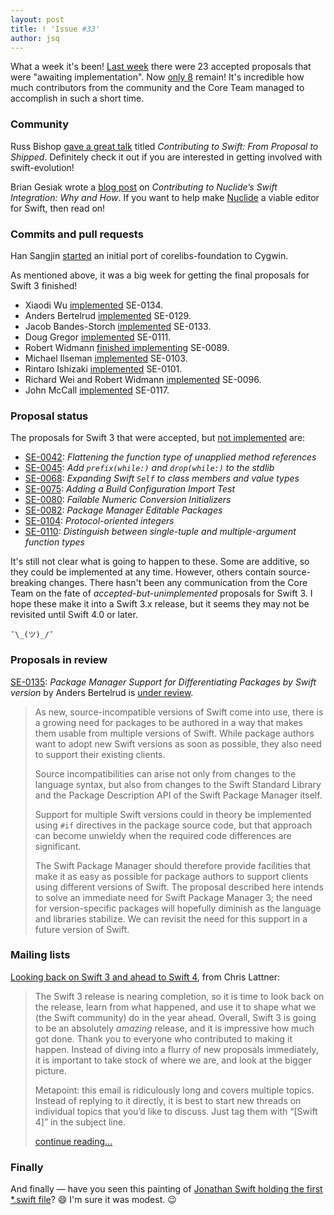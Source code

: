 ```yaml
---
layout: post
title: ! 'Issue #33'
author: jsq
---
```


What a week it's been! [Last week](/issue-32/) there were 23 accepted proposals that were "awaiting implementation". Now [only 8](http://apple.github.io/swift-evolution/) remain! It's incredible how much contributors from the community and the Core Team managed to accomplish in such a short time.

<!--excerpt-->

### Community

Russ Bishop [gave a great talk](https://realm.io/news/slug-russ-bishop-contributing-open-source-swift-proposal/) titled *Contributing to Swift: From Proposal to Shipped*. Definitely check it out if you are interested in getting involved with swift-evolution!

Brian Gesiak wrote a [blog post](http://modocache.io/contributing-to-nuclide-swift) on *Contributing to Nuclide’s Swift Integration: Why and How*. If you want to help make [Nuclide](https://nuclide.io) a viable editor for Swift, then read on!

### Commits and pull requests

Han Sangjin [started](https://github.com/apple/swift-corelibs-foundation/pull/381) an initial port of corelibs-foundation to Cygwin.

As mentioned above, it was a big week for getting the final proposals for Swift 3 finished!

- Xiaodi Wu [implemented](https://github.com/apple/swift/pull/3816) SE-0134.
- Anders Bertelrud [implemented](https://github.com/apple/swift-package-manager/pull/566) SE-0129.
- Jacob Bandes-Storch [implemented](https://github.com/apple/swift/pull/3809) SE-0133.
- Doug Gregor [implemented](https://github.com/apple/swift/pull/3837) SE-0111.
- Robert Widmann [finished implementing](https://github.com/apple/swift/pull/3761) SE-0089.
- Michael Ilseman [implemented](https://github.com/apple/swift/pull/3853) SE-0103.
- Rintaro Ishizaki [implemented](https://github.com/apple/swift/pull/3854) SE-0101.
- Richard Wei and Robert Widmann [implemented](https://github.com/apple/swift/pull/3878) SE-0096.
- John McCall [implemented](https://github.com/apple/swift/pull/3882) SE-0117.

### Proposal status

The proposals for Swift 3 that were accepted, but [not implemented](http://apple.github.io/swift-evolution/) are:

- [SE-0042](https://github.com/apple/swift-evolution/blob/master/proposals/0042-flatten-method-types.md): *Flattening the function type of unapplied method references*
- [SE-0045](https://github.com/apple/swift-evolution/blob/master/proposals/0045-scan-takewhile-dropwhile.md): *Add `prefix(while:)` and `drop(while:)` to the stdlib*
- [SE-0068](https://github.com/apple/swift-evolution/blob/master/proposals/0068-universal-self.md): *Expanding Swift `Self` to class members and value types*
- [SE-0075](https://github.com/apple/swift-evolution/blob/master/proposals/0075-import-test.md): *Adding a Build Configuration Import Test*
- [SE-0080](https://github.com/apple/swift-evolution/blob/master/proposals/0080-failable-numeric-initializers.md): *Failable Numeric Conversion Initializers*
- [SE-0082](https://github.com/apple/swift-evolution/blob/master/proposals/0082-swiftpm-package-edit.md): *Package Manager Editable Packages*
- [SE-0104](https://github.com/apple/swift-evolution/blob/master/proposals/0104-improved-integers.md): *Protocol-oriented integers*
- [SE-0110](https://github.com/apple/swift-evolution/blob/master/proposals/0110-distingish-single-tuple-arg.md): *Distinguish between single-tuple and multiple-argument function types*

It's still not clear what is going to happen to these. Some are additive, so they could be implemented at any time. However, others contain source-breaking changes. There hasn't been any communication from the Core Team on the fate of *accepted-but-unimplemented* proposals for Swift 3. I hope these make it into a Swift 3.x release, but it seems they may not be revisited until Swift 4.0 or later.

`¯\_(ツ)_/¯`

### Proposals in review

[SE-0135](https://github.com/apple/swift-evolution/blob/master/proposals/0135-package-manager-support-for-differentiating-packages-by-swift-version.md): *Package Manager Support for Differentiating Packages by Swift version* by Anders Bertelrud is [under review](https://lists.swift.org/pipermail/swift-build-dev/Week-of-Mon-20160725/000578.html).

> As new, source-incompatible versions of Swift come into use, there is a growing need for packages to be authored in a way that makes them usable from multiple versions of Swift. While package authors want to adopt new Swift versions as soon as possible, they also need to support their existing clients.
>
> Source incompatibilities can arise not only from changes to the language syntax, but also from changes to the Swift Standard Library and the Package Description API of the Swift Package Manager itself.
>
> Support for multiple Swift versions could in theory be implemented using `#if` directives in the package source code, but that approach can become unwieldy when the required code differences are significant.
>
> The Swift Package Manager should therefore provide facilities that make it as easy as possible for package authors to support clients using different versions of Swift. The proposal described here intends to solve an immediate need for Swift Package Manager 3; the need for version-specific packages will hopefully diminish as the language and libraries stabilize. We can revisit the need for this support in a future version of Swift.

### Mailing lists

[Looking back on Swift 3 and ahead to Swift 4](https://lists.swift.org/pipermail/swift-evolution-announce/2016-July/000269.html), from Chris Lattner:

> The Swift 3 release is nearing completion, so it is time to look back on the release, learn from what happened, and use it to shape what we (the Swift community) do in the year ahead.  Overall, Swift 3 is going to be an absolutely *amazing* release, and it is impressive how much got done.  Thank you to everyone who contributed to making it happen.  Instead of diving into a flurry of new proposals immediately, it is important to take stock of where we are, and look at the bigger picture.
>
> Metapoint: this email is ridiculously long and covers multiple topics.  Instead of replying to it directly, it is best to start new threads on individual topics that you’d like to discuss.  Just tag them with “[Swift 4]” in the subject line.
>
> [continue reading...](https://lists.swift.org/pipermail/swift-evolution-announce/2016-July/000269.html)

### Finally

And finally &mdash; have you seen this painting of [Jonathan Swift holding the first *.swift file](https://twitter.com/zats/status/760891188366802944)? 😄 I'm sure it was modest. 😉

